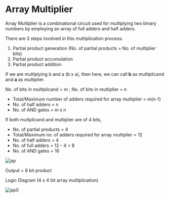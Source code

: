 # Array Multiplier

Array Multiplier is a combinational circuit used for multiplying two binary numbers by employing an array of full adders and half adders. 

There are 3 steps involved in this multiplication process:
1. Partial product generation (No. of partial products = No. of multiplier bits)
1. Partial product accumulation
1. Partial product addition

If we are multiplying b and a (b x a), then here, we can call **b** as multiplicand and **a** as multiplier. 

No. of bits in multiplicand = m ; No. of bits in multiplier = n
- Total/Maximum number of adders required for array multiplier = m(n-1)
- No. of half adders = n
- No. of  AND gates = m x n

If both multplicand and multiplier are of 4 bits,
- No. of partial products = 4
- Total/Maximum no. of adders required for array multiplier = 12
- No. of half adders = 4
- No. of full adders = 12 - 4 = 8
- No. of  AND gates = 16

![pp](https://github.com/SonalSinha237/Array_Multiplier/assets/78365433/2774e2b4-4726-4b01-869b-0acd61e83c22)

Output = 8 bit product

Logic Diagram (4 x 4 bit array multiplication)

![pp0](https://github.com/SonalSinha237/Array_Multiplier/assets/78365433/880905a9-dd3b-4d77-9216-44b5f9acc268)






